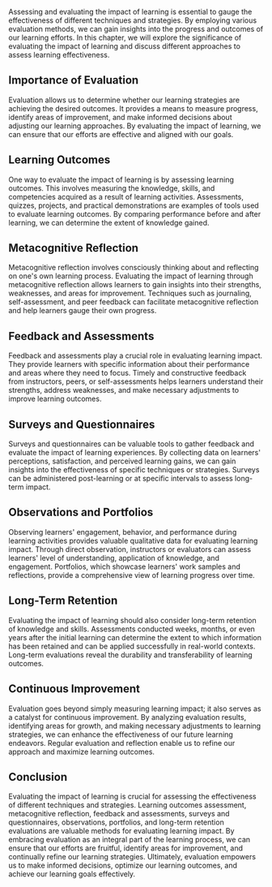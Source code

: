 
Assessing and evaluating the impact of learning is essential to gauge the effectiveness of different techniques and strategies. By employing various evaluation methods, we can gain insights into the progress and outcomes of our learning efforts. In this chapter, we will explore the significance of evaluating the impact of learning and discuss different approaches to assess learning effectiveness.

Importance of Evaluation
------------------------

Evaluation allows us to determine whether our learning strategies are achieving the desired outcomes. It provides a means to measure progress, identify areas of improvement, and make informed decisions about adjusting our learning approaches. By evaluating the impact of learning, we can ensure that our efforts are effective and aligned with our goals.

Learning Outcomes
-----------------

One way to evaluate the impact of learning is by assessing learning outcomes. This involves measuring the knowledge, skills, and competencies acquired as a result of learning activities. Assessments, quizzes, projects, and practical demonstrations are examples of tools used to evaluate learning outcomes. By comparing performance before and after learning, we can determine the extent of knowledge gained.

Metacognitive Reflection
------------------------

Metacognitive reflection involves consciously thinking about and reflecting on one's own learning process. Evaluating the impact of learning through metacognitive reflection allows learners to gain insights into their strengths, weaknesses, and areas for improvement. Techniques such as journaling, self-assessment, and peer feedback can facilitate metacognitive reflection and help learners gauge their own progress.

Feedback and Assessments
------------------------

Feedback and assessments play a crucial role in evaluating learning impact. They provide learners with specific information about their performance and areas where they need to focus. Timely and constructive feedback from instructors, peers, or self-assessments helps learners understand their strengths, address weaknesses, and make necessary adjustments to improve learning outcomes.

Surveys and Questionnaires
--------------------------

Surveys and questionnaires can be valuable tools to gather feedback and evaluate the impact of learning experiences. By collecting data on learners' perceptions, satisfaction, and perceived learning gains, we can gain insights into the effectiveness of specific techniques or strategies. Surveys can be administered post-learning or at specific intervals to assess long-term impact.

Observations and Portfolios
---------------------------

Observing learners' engagement, behavior, and performance during learning activities provides valuable qualitative data for evaluating learning impact. Through direct observation, instructors or evaluators can assess learners' level of understanding, application of knowledge, and engagement. Portfolios, which showcase learners' work samples and reflections, provide a comprehensive view of learning progress over time.

Long-Term Retention
-------------------

Evaluating the impact of learning should also consider long-term retention of knowledge and skills. Assessments conducted weeks, months, or even years after the initial learning can determine the extent to which information has been retained and can be applied successfully in real-world contexts. Long-term evaluations reveal the durability and transferability of learning outcomes.

Continuous Improvement
----------------------

Evaluation goes beyond simply measuring learning impact; it also serves as a catalyst for continuous improvement. By analyzing evaluation results, identifying areas for growth, and making necessary adjustments to learning strategies, we can enhance the effectiveness of our future learning endeavors. Regular evaluation and reflection enable us to refine our approach and maximize learning outcomes.

Conclusion
----------

Evaluating the impact of learning is crucial for assessing the effectiveness of different techniques and strategies. Learning outcomes assessment, metacognitive reflection, feedback and assessments, surveys and questionnaires, observations, portfolios, and long-term retention evaluations are valuable methods for evaluating learning impact. By embracing evaluation as an integral part of the learning process, we can ensure that our efforts are fruitful, identify areas for improvement, and continually refine our learning strategies. Ultimately, evaluation empowers us to make informed decisions, optimize our learning outcomes, and achieve our learning goals effectively.
